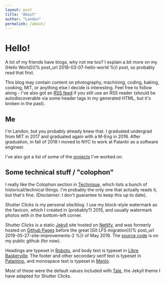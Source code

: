 ```yaml
---
layout: post
title: "About"
author: "Landon"
permalink: /about/
---
```


# Hello!

A lot of my friends have blogs, why not me too? I explain a bit more on my [Hello World]({% post_url 2018-03-07-hello-world %}) post, so probably read that first.

This blog may contain content on photography, machining, coding, baking, cooking, MIT, or anything else I decide is interesting. Feel free to follow along - I've also got an [RSS feed](/feed.xml) if you still use an RSS reader (should be autodiscoverable via some header tags in my generated HTML, but it's broken in the past).

## Me

I'm Landon, but you probably already knew that. I graduated undergrad from MIT in 2017 and graduated again with a M-Eng in 2018. After graduation, in fall of 2018 I moved to NYC to work at Palantir as a software engineer.

I've also got a list of some of the [projects](/projects) I've worked on.

## Some technical stuff / "colophon"

I really like the Colophon section in [Technique](technique.mit.edu), which lists a bunch of historical/technical things. I'm probably the only one that actually reads it, but that's fine. (Disclaimer: I don't guarantee to keep this up to date).

Shutter Clicks is my personal site/blog. I use my block-style watermark as the favicon, which I created in (probably?) 2015, and usually watermark photos with in the bottom-left corner.

Shutter Clicks is a static [Jekyll](https://jekyllrb.com/) site hosted on [Netlify](https://www.netlify.com/), and was formerly hosted on [Github Pages](https://pages.github.com/) before the great [Git LFS migration]({% post_url 2019-05-27-site-improvements-2 %}) of May 2019. The [source code](https://github.com/lycarter/blog) is on my public github (for now).

Headings are typeset in [Roboto](https://fonts.google.com/specimen/Roboto), and body text is typeset in [Libre Baskerville](https://fonts.google.com/specimen/Libre+Baskerville). The footer and other secondary serif text is typeset in [Palantino](https://www.linotype.com/57056/palatino-linotype-family.html), and monospace text is typeset in [Menlo](https://en.wikipedia.org/wiki/Menlo_(typeface)).

Most of these were the default values included with [Tale](https://github.com/chesterhow/tale/), the Jekyll theme I have adapted for Shutter Clicks.